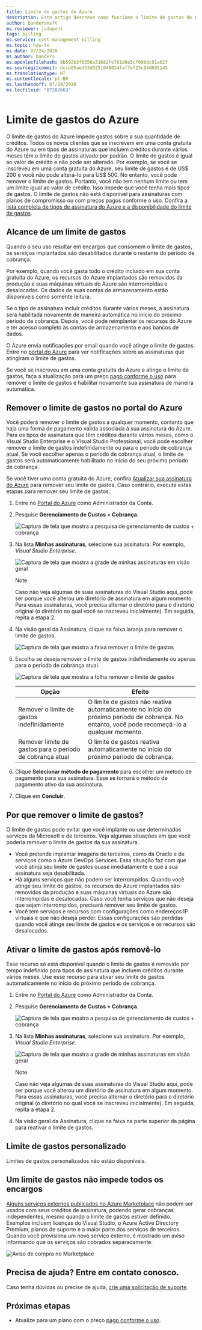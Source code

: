 ```yaml
---
title: Limite de gastos do Azure
description: Este artigo descreve como funciona o limite de gastos do Azure e como removê-lo.
author: bandersmsft
ms.reviewer: judupont
tags: billing
ms.service: cost-management-billing
ms.topic: how-to
ms.date: 07/24/2020
ms.author: banders
ms.openlocfilehash: 8b592b3f6356a31682fe761d0a5cf098dc91a02f
ms.sourcegitcommit: dccb85aed33d9251048024faf7ef23c94d695145
ms.translationtype: HT
ms.contentlocale: pt-BR
ms.lasthandoff: 07/28/2020
ms.locfileid: "87282663"
---
```

# <a name="azure-spending-limit"></a>Limite de gastos do Azure

O limite de gastos do Azure impede gastos sobre a sua quantidade de créditos. Todos os novos clientes que se inscrevem em uma conta gratuita do Azure ou em tipos de assinaturas que incluem créditos durante vários meses têm o limite de gastos ativado por padrão. O limite de gastos é igual ao valor de crédito e não pode ser alterado. Por exemplo, se você se inscreveu em uma conta gratuita do Azure, seu limite de gastos é de US$ 200 e você não pode alterá-lo para US$ 500. No entanto, você pode remover o limite de gastos. Portanto, você não tem nenhum limite ou tem um limite igual ao valor de crédito. Isso impede que você tenha mais tipos de gastos. O limite de gastos não está disponível para assinaturas com planos de compromisso ou com preços pagos conforme o uso. Confira a [lista completa de tipos de assinatura do Azure e a disponibilidade do limite de gastos](https://azure.microsoft.com/support/legal/offer-details/).

## <a name="reaching-a-spending-limit"></a>Alcance de um limite de gastos

Quando o seu uso resultar em encargos que consomem o limite de gastos, os serviços implantados são desabilitados durante o restante do período de cobrança.

Por exemplo, quando você gasta todo o crédito incluído em sua conta gratuita do Azure, os recursos do Azure implantados são removidos da produção e suas máquinas virtuais do Azure são interrompidas e desalocadas. Os dados de suas contas de armazenamento estão disponíveis como somente leitura.

Se o tipo de assinatura incluir créditos durante vários meses, a assinatura será habilitada novamente de maneira automática no início do próximo período de cobrança. Depois, você pode reimplantar os recursos do Azure e ter acesso completo às contas de armazenamento e aos bancos de dados.

O Azure envia notificações por email quando você atinge o limite de gastos. Entre no [portal do Azure](https://portal.azure.com/#blade/Microsoft_Azure_Billing/SubscriptionsBlade) para ver notificações sobre as assinaturas que atingiram o limite de gastos.

Se você se inscreveu em uma conta gratuita do Azure e atinge o limite de gastos, faça a atualização para um preço [pago conforme o uso](upgrade-azure-subscription.md) para remover o limite de gastos e habilitar novamente sua assinatura de maneira automática.

## <a name="remove-the-spending-limit-in-azure-portal"></a>Remover o limite de gastos no portal do Azure

Você poderá remover o limite de gastos a qualquer momento, contanto que haja uma forma de pagamento válida associada à sua assinatura do Azure. Para os tipos de assinatura que têm créditos durante vários meses, como o Visual Studio Enterprise e o Visual Studio Professional, você pode escolher remover o limite de gastos indefinidamente ou para o período de cobrança atual. Se você escolher apenas o período de cobrança atual, o limite de gastos será automaticamente habilitado no início do seu próximo período de cobrança.

Se você tiver uma conta gratuita do Azure, confira [Atualizar sua assinatura do Azure](upgrade-azure-subscription.md) para remover seu limite de gastos. Caso contrário, execute estas etapas para remover seu limite de gastos:

<a id="remove"></a>

1. Entre no [Portal do Azure](https://portal.azure.com) como Administrador da Conta.
1. Pesquise **Gerenciamento de Custos + Cobrança**.

    ![Captura de tela que mostra a pesquisa de gerenciamento de custos + cobrança ](./media/spending-limit/search-bar.png)

1. Na lista **Minhas assinaturas**, selecione sua assinatura. Por exemplo, *Visual Studio Enterprise*.

   ![Captura de tela que mostra a grade de minhas assinaturas em visão geral](./media/spending-limit/cost-management-overview-msdn-x.png)

    > [!NOTE]
    > Caso não veja algumas de suas assinaturas do Visual Studio aqui, pode ser porque você alterou um diretório de assinatura em algum momento. Para essas assinaturas, você precisa alternar o diretório para o diretório original (o diretório no qual você se inscreveu inicialmente). Em seguida, repita a etapa 2.

1. Na visão geral da Assinatura, clique na faixa laranja para remover o limite de gastos.

    ![Captura de tela que mostra a faixa remover o limite de gastos](./media/spending-limit/msdn-remove-spending-limit-banner-x.png)

1. Escolha se deseja remover o limite de gastos indefinidamente ou apenas para o período de cobrança atual.

      ![Captura de tela que mostra a folha remover o limite de gastos](./media/spending-limit/remove-spending-limit-blade-x.png)

      | Opção | Efeito |
      | --- | --- |
      | Remover o limite de gastos indefinidamente | O limite de gastos não reativa automaticamente no início do próximo período de cobrança. No entanto, você pode recomeçá-lo a qualquer momento. |
      | Remover limite de gastos para o período de cobrança atual | O limite de gastos reativa automaticamente no início do próximo período de cobrança. |


1. Clique **Selecionar método de pagamento** para escolher um método de pagamento para sua assinatura. Esse se tornará o método de pagamento ativo da sua assinatura.

1. Clique em **Concluir**.


## <a name="why-you-might-want-to-remove-the-spending-limit"></a>Por que remover o limite de gastos?

O limite de gastos pode evitar que você implante ou use determinados serviços da Microsoft e de terceiros. Veja algumas situações em que você poderia remover o limite de gastos da sua assinatura.

-  Você pretende implantar imagens de terceiros, como da Oracle e de serviços como o Azure DevOps Services. Essa situação faz com que você atinja seu limite de gastos quase imediatamente e que a sua assinatura seja desabilitada.
- Há alguns serviços que não podem ser interrompidos. Quando você atinge seu limite de gastos, os recursos do Azure implantados são removidos da produção e suas máquinas virtuais do Azure são interrompidas e desalocadas. Caso você tenha serviços que não deseja que sejam interrompidos, precisará remover seu limite de gastos.
- Você tem serviços e recursos com configurações como endereços IP virtuais e que não deseja perder. Essas configurações são perdidas quando você atinge seu limite de gastos e os serviços e os recursos são desalocados.

## <a name="turn-on-the-spending-limit-after-removing"></a>Ativar o limite de gastos após removê-lo

Esse recurso só está disponível quando o limite de gastos é removido por tempo indefinido para tipos de assinatura que incluem créditos durante vários meses. Use esse recurso para ativar seu limite de gastos automaticamente no início do próximo período de cobrança.


1. Entre no [Portal do Azure](https://portal.azure.com) como Administrador da Conta.
1. Pesquise **Gerenciamento de Custos + Cobrança**.

    ![Captura de tela que mostra a pesquisa de gerenciamento de custos + cobrança ](./media/spending-limit/search-bar.png)

1. Na lista **Minhas assinaturas**, selecione sua assinatura. Por exemplo, *Visual Studio Enterprise*.

   ![Captura de tela que mostra a grade de minhas assinaturas em visão geral](./media/spending-limit/cost-management-overview-msdn-x.png)

    > [!NOTE]
    > Caso não veja algumas de suas assinaturas do Visual Studio aqui, pode ser porque você alterou um diretório de assinatura em algum momento. Para essas assinaturas, você precisa alternar o diretório para o diretório original (o diretório no qual você se inscreveu inicialmente). Em seguida, repita a etapa 2.

1. Na visão geral da Assinatura, clique na faixa na parte superior da página para reativar o limite de gastos.

## <a name="custom-spending-limit"></a>Limite de gastos personalizado

Limites de gastos personalizados não estão disponíveis.

## <a name="a-spending-limit-doesnt-prevent-all-charges"></a>Um limite de gastos não impede todos os encargos

[Alguns serviços externos publicados no Azure Marketplace](../understand/understand-azure-marketplace-charges.md) não podem ser usados com seus créditos de assinatura, podendo gerar cobranças independentes, mesmo quando o limite de gastos estiver definido. Exemplos incluem licenças do Visual Studio, o Azure Active Directory Premium, planos de suporte e a maior parte dos serviços de terceiros. Quando você provisiona um novo serviço externo, é mostrado um aviso informando que os serviços são cobrados separadamente:

![Aviso de compra no Marketplace](./media/spending-limit/marketplace-warning01.png)

## <a name="need-help-contact-us"></a>Precisa de ajuda? Entre em contato conosco.

Caso tenha dúvidas ou precise de ajuda, [crie uma solicitação de suporte](https://go.microsoft.com/fwlink/?linkid=2083458).

## <a name="next-steps"></a>Próximas etapas
- Atualize para um plano com o preço [pago conforme o uso](upgrade-azure-subscription.md).

